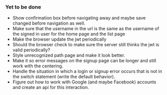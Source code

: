 ### Yet to be done
- Show confirmation box before navigating away and maybe save changed before navigation as well.
- Make sure that the username in the url is the same as the username of the signed in user for the home page and the list page
- Make the browser update the jwt periodically
- Should the browser check to make sure the server still thinks the jwt is valid periodically?
- Style unrecognized path page and make it look better.
- Make it so error messages on the signup page can be longer and still work with the centering.
- Handle the situation in which a login or signup error occurs that is not in the switch statement (write the default behavior).
- Figure out how to work with Google (and maybe Facebook) accounts and create an api for this interaction.
